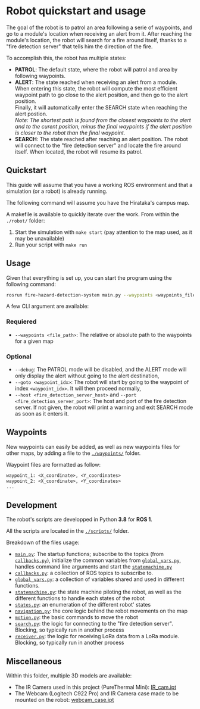 # Robot quickstart and usage

The goal of the robot is to patrol an area following a serie of waypoints, and go to a module's location when receiving an alert from it. After reaching the module's location, the robot will search for a fire around itself, thanks to a "fire detection server" that tells him the direction of the fire.

To accomplish this, the robot has multiple states:

- **PATROL**: The default state, where the robot will patrol and area by following waypoints.
- **ALERT**: The state reached when receiving an alert from a module.  
  When entering this state, the robot will compute the most efficient waypoint path to go close to the alert position, and then go to the alert position.  
  Finally, it will automatically enter the SEARCH state when reaching the alert postion.  
  _Note: The shortest path is found from the closest waypoints to the alert and to the curent position, minus the final waypoints if the alert position is closer to the robot than the final waypoint._
- **SEARCH**: The state reached after reaching an alert position. The robot will connect to the "fire detection server" and locate the fire around itself. When located, the robot will resume its patrol.

## Quickstart

This guide will assume that you have a working ROS environment and that a simulation (or a robot) is already running.

The following command will assume you have the Hirataka's campus map.

A makefile is available to quickly iterate over the work. From within the `./robot/` folder:

1. Start the simulation with `make start` (pay attention to the map used, as it may be unavailable)
2. Run your script with `make run`

## Usage

Given that everything is set up, you can start the program using the following command:

```sh
rosrun fire-hazard-detection-system main.py --waypoints <waypoints_file_path>
```

A few CLI argument are available:

### Requiered

- `--waypoints <file_path>`: The relative or absolute path to the waypoints for a given map

### Optional

- `--debug`: The PATROL mode will be disabled, and the ALERT mode will only display the alert without going to the alert destination,
- `--goto <waypoint_idx>`: The robot will start by going to the waypoint of index `<waypoint_idx>`. It will then proceed normally,
- `--host <fire_detection_server_host>` and `--port <fire_detection_server_port>`: The host and port of the fire detection server. If not given, the robot will print a warning and exit SEARCH mode as soon as it enters it.

## Waypoints

New waypoints can easily be added, as well as new waypoints files for other maps, by adding a file to the [`./waypoints/`](./waypoints/) folder.

Waypoint files are formatted as follow:

```txt
waypoint_1: <X_coordinate>, <Y_coordinates>
waypoint_2: <X_coordinate>, <Y_coordinates>
...
```

## Development

The robot's scripts are developped in Python **3.8** for **ROS 1**.

All the scripts are located in the [`./scripts/`](./scripts/) folder.

Breakdown of the files usage:

- [`main.py`](./scripts/main.py): The startup functions; subscribe to the topics (from [`callbacks.py`](./scripts/callbacks.py)), initialize the common variables from [`global_vars.py`](./scripts/global_vars.py), handles command line arguments and start the [`statemachine.py`](./scripts/statemachine.py)
- [`callbacks.py`](./scripts/callbacks.py): a collection of ROS topics to subscribe to.
- [`global_vars.py`](./scripts/global_vars.py): a collection of variables shared and used in different functions.
- [`statemachine.py`](./scripts/statemachine.py): the state machine piloting the robot, as well as the different functions to handle each states of the robot
- [`states.py`](./scripts/states.py): an enumeration of the different robot' states
- [`navigation.py`](./scripts/navigation.py): the core logic behind the robot movements on the map
- [`motion.py`](./scripts/motion.py): the basic commands to move the robot
- [`search.py`](./scripts/search.py): the logic for connecting to the "fire detection server". Blocking, so typically run in another process
- [`receiver.py`](./scripts/receiver.py): the logic for receiving LoRa data from a LoRa module. Blocking, so typically run in another process

## Miscellaneous

Within this folder, multiple 3D models are available:

- The IR Camera used in this project (PureThermal Mini): [IR_cam.ipt](./IR_cam.ipt)
- The Webcam (Logitech C922 Pro) and IR Camera case made to be mounted on the robot: [webcam_case.ipt](webcam_case.ipt)
